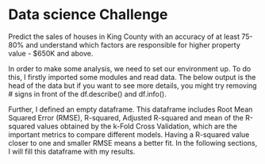 # Data science Challenge
Predict the sales of houses in King County with an accuracy of at least 75-80% and understand which factors are responsible for higher property value - $650K and above.

In order to make some analysis, we need to set our environment up. To do this, I firstly imported some modules and read data. The below output is the head of the data but if you want to see more details, you might try removing # signs in front of the df.describe() and df.info().

Further, I defined an empty dataframe. This dataframe includes Root Mean Squared Error (RMSE), R-squared, Adjusted R-squared and mean of the R-squared values obtained by the k-Fold Cross Validation, which are the important metrics to compare different models. Having a R-squared value closer to one and smaller RMSE means a better fit. In the following sections, I will fill this dataframe with my results.
